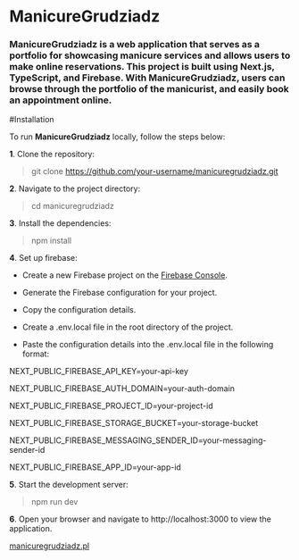 # ManicureGrudziadz

### **ManicureGrudziadz** is a web application that serves as a portfolio for showcasing manicure services and allows users to make online reservations. This project is built using **Next.js, TypeScript, and Firebase**. With **ManicureGrudziadz**, users can browse through the portfolio of the manicurist, and easily book an appointment online.

#Installation

To run **ManicureGrudziadz** locally, follow the steps below:

**1**. Clone the repository:
> git clone https://github.com/your-username/manicuregrudziadz.git

**2**. Navigate to the project directory:
> cd manicuregrudziadz

**3**. Install the dependencies:
> npm install

**4**. Set up firebase:

- Create a new Firebase project on the [Firebase Console](https://console.firebase.google.com/).

- Generate the Firebase configuration for your project.

- Copy the configuration details.

- Create a .env.local file in the root directory of the project.

- Paste the configuration details into the .env.local file in the following format:

NEXT_PUBLIC_FIREBASE_API_KEY=your-api-key

NEXT_PUBLIC_FIREBASE_AUTH_DOMAIN=your-auth-domain

NEXT_PUBLIC_FIREBASE_PROJECT_ID=your-project-id

NEXT_PUBLIC_FIREBASE_STORAGE_BUCKET=your-storage-bucket

NEXT_PUBLIC_FIREBASE_MESSAGING_SENDER_ID=your-messaging-sender-id

NEXT_PUBLIC_FIREBASE_APP_ID=your-app-id

**5**. Start the development server:
>npm run dev

**6**. Open your browser and navigate to http://localhost:3000 to view the application.

[manicuregrudziadz.pl](https://manicuregrudziadz.pl)
